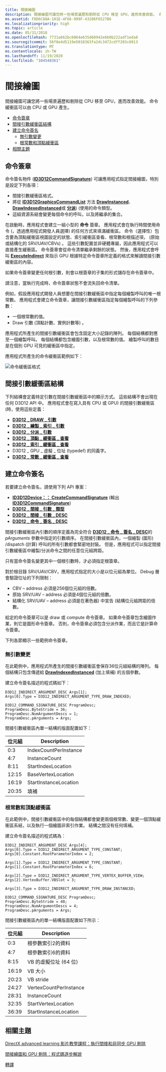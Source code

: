 ```yaml
---
title: 間接繪圖
description: 間接繪圖可讓您將一些場景遍歷和剔除從 CPU 移至 GPU，進而改善效能。 命令緩衝區可以由 CPU 或 GPU 產生。
ms.assetid: F8D6C88A-101E-4F66-999F-43206F6527B6
ms.localizationpriority: high
ms.topic: article
ms.date: 05/31/2018
ms.openlocfilehash: 7731a662bc6064e635d68942e6b0b222adf1eda8
ms.sourcegitcommit: 56f8e4d5119e5018363fa2dc3472cdff203c6913
ms.translationtype: MT
ms.contentlocale: zh-TW
ms.lasthandoff: 11/19/2020
ms.locfileid: "104548361"
---
```

# <a name="indirect-drawing"></a>間接繪圖

間接繪圖可讓您將一些場景遍歷和剔除從 CPU 移至 GPU，進而改善效能。 命令緩衝區可以由 CPU 或 GPU 產生。

-   [命令簽章](#command-signatures)
-   [間接引數緩衝區結構](#indirect-argument-buffer-structures)
-   [建立命令簽名](#command-signature-creation)
    -   [無引數變更](#no-argument-changes)
    -   [根常數和頂點緩衝區](#root-constants-and-vertex-buffers)
-   [相關主題](#related-topics)

## <a name="command-signatures"></a>命令簽章

命令簽名物件 ([**ID3D12CommandSignature**](/windows/win32/api/d3d12/nn-d3d12-id3d12commandsignature)) 可讓應用程式指定間接繪圖，特別是設定下列各項：

-   間接引數緩衝區格式。
-   將從 [**ID3D12GraphicsCommandList**](/windows/desktop/api/d3d12/nn-d3d12-id3d12graphicscommandlist) 方法 [**DrawInstanced**](/windows/desktop/api/d3d12/nf-d3d12-id3d12graphicscommandlist-drawinstanced)、 [**DrawIndexedInstanced**](/windows/desktop/api/d3d12/nf-d3d12-id3d12graphicscommandlist-drawindexedinstanced)或 [**分派**](/windows/desktop/api/d3d12/nf-d3d12-id3d12graphicscommandlist-dispatch))  (使用的命令類型。
-   這組資源系結會變更每個命令的呼叫，以及將繼承的集合。

在啟動時，應用程式會建立一組小型的 **命令** 簽章。 應用程式會在執行時間使用命令 (，透過應用程式開發人員選擇) 的任何方式來填滿緩衝區。 命令（選擇性）包含要為頂點緩衝區視圖設定的狀態、索引緩衝區查看、根常數和根描述項， (原始或結構化的 SRV/UAV/CBVs) 。 這些引數配置並非硬體專屬，因此應用程式可以直接產生緩衝區。 命令簽章會從命令清單繼承剩餘的狀態。 然後，應用程式會呼叫 [**ExecuteIndirect**](/windows/desktop/api/d3d12/nf-d3d12-id3d12graphicscommandlist-executeindirect) 來指示 GPU 根據特定命令簽章所定義的格式來解讀間接引數緩衝區的內容。

如果命令簽章變更任何根引數，則會以根簽章的子集的形式儲存在命令簽章中。

請注意，當執行完成時，命令簽章狀態不會流失回命令清單。

例如，假設應用程式開發人員想要在間接引數緩衝區中指定每個繪製呼叫的唯一根常數。 應用程式會建立命令簽章，讓間接引數緩衝區指定每個繪製呼叫的下列參數：

-   一個根常數的值。
-   Draw 引數 (頂點計數、實例計數等) 。

應用程式所產生的間接引數緩衝區會包含固定大小記錄的陣列。 每個結構都對應至一個繪製呼叫。 每個結構都包含繪圖引數，以及根常數的值。 繪製呼叫的數目是在個別 GPU 可見的緩衝區中指定。

應用程式所產生的命令緩衝區範例如下：

![命令緩衝區格式](images/indirect-drawing-command-buffer.png)

## <a name="indirect-argument-buffer-structures"></a>間接引數緩衝區結構

下列結構會定義特定引數在間接引數緩衝區中的顯示方式。 這些結構不會出現在任何 D3D12 API 中。 應用程式會在寫入具有 CPU 或 GPU) 的間接引數緩衝區 (時，使用這些定義：

-   [**D3D12 \_ DRAW \_ 引數**](/windows/desktop/api/d3d12/ns-d3d12-d3d12_draw_arguments)
-   [**D3D12 \_ 繪製 \_ 索引 \_ 引數**](/windows/desktop/api/d3d12/ns-d3d12-d3d12_draw_indexed_arguments)
-   [**D3D12 \_ 分派 \_ 引數**](/windows/desktop/api/d3d12/ns-d3d12-d3d12_dispatch_arguments)
-   [**D3D12 \_ 頂點 \_ 緩衝區 \_ 查看**](/windows/desktop/api/d3d12/ns-d3d12-d3d12_vertex_buffer_view)
-   [**D3D12 \_ 索引 \_ 緩衝區 \_ 查看**](/windows/desktop/api/d3d12/ns-d3d12-d3d12_index_buffer_view)
-   D3D12 \_ GPU \_ 虛擬 \_ 位址 (typedef) 的同義字。
-   [**D3D12 \_ 常數 \_ 緩衝區 \_ 查看**](/windows/desktop/api/d3d12/ns-d3d12-d3d12_constant_buffer_view_desc)

## <a name="command-signature-creation"></a>建立命令簽名

若要建立命令簽名，請使用下列 API 專案：

-   [**ID3D12Device：： CreateCommandSignature**](/windows/desktop/api/d3d12/nf-d3d12-id3d12device-createcommandsignature) (輸出 [**ID3D12CommandSignature**](/windows/win32/api/d3d12/nn-d3d12-id3d12commandsignature)) 
-   [**D3D12 \_ 間接 \_ 引數 \_ 類型**](/windows/desktop/api/d3d12/ne-d3d12-d3d12_indirect_argument_type)
-   [**D3D12 \_ 間接 \_ 引數 \_ DESC**](/windows/desktop/api/d3d12/ns-d3d12-d3d12_indirect_argument_desc)
-   [**D3D12 \_ 命令 \_ 簽名 \_ DESC**](/windows/desktop/api/d3d12/ns-d3d12-d3d12_command_signature_desc)

間接引數緩衝區內引數的順序定義為完全符合 [**D3D12 \_ 命令 \_ 簽名 \_ DESC**](/windows/desktop/api/d3d12/ns-d3d12-d3d12_command_signature_desc)的 *pArguments* 參數中指定的引數順序。 在間接引數緩衝區內，一個繪製 (圖形) /dispatch (計算) 呼叫的所有引數都會緊密地封裝。 但是，應用程式可以指定間接引數緩衝區中繪製/分派命令之間的任意位元組跨距。

只有當命令簽名變更其中一個根引數時，才必須指定根簽章。

對於根目錄 SRV/UAV/CBV，應用程式指定的大小是以位元組為單位。 Debug 層會驗證位址的下列限制：

-   CBV – address 必須是256個位元組的倍數。
-   原始 SRV/UAV – address 必須是4個位元組的倍數。
-   結構化 SRV/UAV – address 必須是在著色器) 中宣告 (結構位元組跨距的倍數。

給定的命令簽章可以是 draw 或 compute 命令簽章。 如果命令簽章包含繪圖作業，則它是圖形命令簽章。 否則，命令簽章必須包含分派作業，而且它是計算命令簽章。

下列各節顯示一些範例命令簽章。

### <a name="no-argument-changes"></a>無引數變更

在此範例中，應用程式所產生的間接引數緩衝區會保存36位元組結構的陣列。 每個結構只包含傳遞給 [**DrawIndexedInstanced**](/windows/desktop/api/d3d12/nf-d3d12-id3d12graphicscommandlist-drawindexedinstanced) (加上填補) 的五個參數。

建立命令簽名描述的程式碼如下：

``` syntax
D3D12_INDIRECT_ARGUMENT_DESC Args[1];
Args[0].Type = D3D12_INDIRECT_ARGUMENT_TYPE_DRAW_INDEXED;

D3D12_COMMAND_SIGNATURE_DESC ProgramDesc;
ProgramDesc.ByteStride = 36;
ProgramDesc.NumArgumentDescs = 1;
ProgramDesc.pArguments = Args;
```

間接引數緩衝區內單一結構的版面配置如下：



| 位元組 | Description           |
|-------|-----------------------|
| 0:3   | IndexCountPerInstance |
| 4:7   | InstanceCount         |
| 8:11  | StartIndexLocation    |
| 12:15 | BaseVertexLocation    |
| 16:19 | StartInstanceLocation |
| 20:35 | 填補               |



 

### <a name="root-constants-and-vertex-buffers"></a>根常數和頂點緩衝區

在此範例中，間接引數緩衝區中的每個結構都會變更兩個根常數、變更一個頂點緩衝區系結，以及執行一個繪圖非索引作業。 結構之間沒有任何填補。

建立命令簽名描述的程式碼為：

``` syntax
D3D12_INDIRECT_ARGUMENT_DESC Args[4];
Args[0].Type = D3D12_INDIRECT_ARGUMENT_TYPE_CONSTANT;
Args[0].Constant.RootParameterIndex = 2;

Args[1].Type = D3D12_INDIRECT_ARGUMENT_TYPE_CONSTANT;
Args[1].Constant.RootParameterIndex = 6;

Args[2].Type = D3D12_INDIRECT_ARGUMENT_TYPE_VERTEX_BUFFER_VIEW;
Args[2].VertexBuffer.VBSlot = 3;

Args[3].Type = D3D12_INDIRECT_ARGUMENT_TYPE_DRAW_INSTANCED;

D3D12_COMMAND_SIGNATURE_DESC ProgramDesc;
ProgramDesc.ByteStride = 40;
ProgramDesc.NumArgumentDescs = 4;
ProgramDesc.pArguments = Args;
```

間接引數緩衝區內的單一結構版面配置如下所示：



| 位元組 | Description                     |
|-------|---------------------------------|
| 0:3   | 根參數索引2的資料 |
| 4:7   | 根參數索引6的資料 |
| 8:15  | VB 的虛擬位址 (64 位)   |
| 16:19 | VB 大小                         |
| 20:23 | VB stride                       |
| 24:27 | VertexCountPerInstance          |
| 28:31 | InstanceCount                   |
| 32:35 | StartVertexLocation             |
| 36:39 | StartInstanceLocation           |



 

## <a name="related-topics"></a>相關主題

<dl> <dt>

[DirectX advanced learning 影片教學課程：執行間接和非同步 GPU 剔除](https://www.youtube.com/watch?v=fKD-VKJeeds)
</dt> <dt>

[間接繪圖和 GPU 剔除：程式碼逐步解說](indirect-drawing-and-gpu-culling-.md)
</dt> <dt>

[轉譯](rendering.md)
</dt> </dl>

 

 